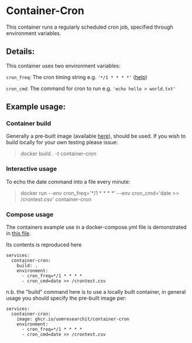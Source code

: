 # Container-Cron #

This container runs a regularly scheduled cron job, specified through environment variables.

## Details: ##

This container uses two environment variables:

`cron_freq`: The cron timing string e.g. `'*/1 * * * *'` ([help](https://crontab.guru/ "Crontab Guru"))

`cron_cmd`: The command for cron to run e.g. `'echo hello > world.txt'`

## Example usage: ##

### Container build ###

Generally a pre-built image (available [here](ghcr.io/uomresearchit/container-cron "Conatiner cron link")), should be used. If you wish to build locally for your own testing please issue:

> docker build . -t container-cron

### Interactive usage ###

To echo the date command into a file every minute:

> docker run --env cron_freq='*/1 * * * *' --env cron_cmd='date >> /crontest.csv' container-cron

### Compose usage ###

The containers example use in a docker-compose.yml file is demonstrated in [this file](docker-compose.yml "Docker Compose").

Its contents is reproduced here

```version: "3.9"
services:
  container-cron:
    build: .
    environment:
      - cron_freq=*/1 * * * *
      - cron_cmd=date >> /crontest.csv
```

n.b. the "build" command here is to use a locally built container, in general usage you should specify the pre-built image per:

```
services:
  container-cron:
    image: ghcr.io/uomresearchit/container-cron
    environment:
      - cron_freq=*/1 * * * *
      - cron_cmd=date >> /crontest.csv
```
